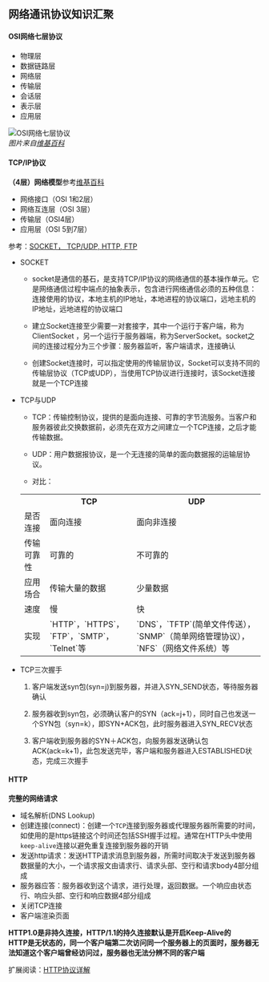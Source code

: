 ## 网络通讯协议知识汇聚

#### OSI网络七层协议

- 物理层
- 数据链路层
- 网络层
- 传输层
- 会话层
- 表示层
- 应用层
 
![OSI网络七层协议](http://upload.wikimedia.org/wikipedia/commons/thumb/3/30/Rm-osi_parallel-zh.png/438px-Rm-osi_parallel-zh.png)  
*图片来自[维基百科](http://zh.wikipedia.org/wiki/OSI%E6%A8%A1%E5%9E%8B)*

#### TCP/IP协议

**（4层）网络模型**参考[维基百科](http://zh.wikipedia.org/wiki/TCP/IP%E5%8D%8F%E8%AE%AE)

* 网络接口（OSI 1和2层）
* 网络互连层（OSI 3层）
* 传输层（OSI4层）
* 应用层（OSI 5到7层）

参考：[SOCKET， TCP/UDP, HTTP, FTP](http://blog.sina.com.cn/s/blog_6dc41baf01012wzf.html)

* SOCKET
	
	* socket是通信的基石，是支持TCP/IP协议的网络通信的基本操作单元。它是网络通信过程中端点的抽象表示，包含进行网络通信必须的五种信息：连接使用的协议，本地主机的IP地址，本地进程的协议端口，远地主机的IP地址，远地进程的协议端口
	
	* 建立Socket连接至少需要一对套接字，其中一个运行于客户端，称为ClientSocket ，另一个运行于服务器端，称为ServerSocket。socket之间的连接过程分为三个步骤：服务器监听，客户端请求，连接确认
	
	* 创建Socket连接时，可以指定使用的传输层协议，Socket可以支持不同的传输层协议（TCP或UDP），当使用TCP协议进行连接时，该Socket连接就是一个TCP连接  
	
* TCP与UDP

	* TCP：传输控制协议，提供的是面向连接、可靠的字节流服务。当客户和服务器彼此交换数据前，必须先在双方之间建立一个TCP连接，之后才能传输数据。  
	
	* UDP：用户数据报协议，是一个无连接的简单的面向数据报的运输层协议。
	
	* 对比：
	<table>
		<tr>
			<th></th>
			<th>TCP</th>
			<th>UDP</th>
		</tr>
		<tr>
			<td>是否连接</td>
			<td>面向连接</td>
			<td>面向非连接</td>
		</tr>
		<tr>
			<td>传输可靠性</td>
			<td>可靠的</td>
			<td>不可靠的</td>
		</tr>
		<tr>
			<td>应用场合</td>
			<td>传输大量的数据</td>
			<td>少量数据</td>
		</tr>
		<tr>
			<td>速度</td>
			<td>慢</td>
			<td>快</td>
		</tr>
		<tr>
			<td>实现</td>
			<td>`HTTP`，`HTTPS`，`FTP`，`SMTP`，`Telnet`等</td>
			<td>`DNS`，`TFTP`(简单文件传送），`SNMP`（简单网络管理协议），`NFS`（网络文件系统）等</td>
		</tr>
	</table>

* TCP三次握手
	
	1. 客户端发送syn包(syn=j)到服务器，并进入SYN_SEND状态，等待服务器确认
	
	2. 服务器收到syn包，必须确认客户的SYN（ack=j+1），同时自己也发送一个SYN包（syn=k），即SYN+ACK包，此时服务器进入SYN_RECV状态
	
	3. 客户端收到服务器的SYN＋ACK包，向服务器发送确认包ACK(ack=k+1)，此包发送完毕，客户端和服务器进入ESTABLISHED状态，完成三次握手

#### HTTP

**完整的网络请求**

- 域名解析(DNS Lookup)
- 创建连接(connect)：创建一个`TCP`连接到服务器或代理服务器所需要的时间，如使用的是https链接这个时间还包括SSH握手过程。通常在HTTP头中使用`keep-alive`连接以避免重复连接到服务器的开销
- 发送http请求：发送HTTP请求消息到服务器，所需时间取决于发送到服务器数据量的大小，一个请求报文由请求行、请求头部、空行和请求body4部分组成
- 服务器应答：服务器收到这个请求，进行处理，返回数据。一个响应由状态行、响应头部、空行和响应数据4部分组成
- 关闭TCP连接
- 客户端渲染页面

**HTTP1.0是非持久连接，HTTP/1.1的持久连接默认是开启Keep-Alive的**  
**HTTP是无状态的，同一个客户端第二次访问同一个服务器上的页面时，服务器无法知道这个客户端曾经访问过，服务器也无法分辨不同的客户端**  

扩展阅读：[HTTP协议详解](http://www.cnblogs.com/TankXiao/archive/2012/02/13/2342672.html)
